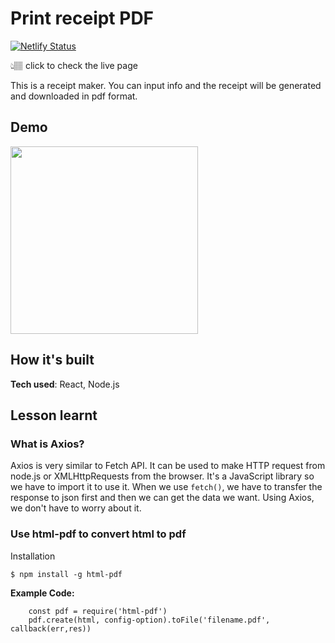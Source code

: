 # Print receipt PDF 

[![Netlify Status](https://api.netlify.com/api/v1/badges/8dd3688a-8f84-4c53-8702-a2cd7fcbe574/deploy-status)]()

👆🏽 click to check the live page

This is a receipt maker. You can input info and the receipt will be generated and downloaded in pdf format.

## Demo

<img src="" width="300px">

## How it's built

**Tech used**: React, Node.js

## Lesson learnt

### What is Axios?

Axios is very similar to Fetch API. It can be used to make HTTP request from node.js or XMLHttpRequests from the browser. It's a JavaScript library so we have to import it to use it. When we use `fetch()`, we have to transfer the response to json first and then we can get the data we want. Using Axios, we don't have to worry about it. 

### Use html-pdf to convert html to pdf

Installation 

`$ npm install -g html-pdf`

**Example Code:**

```node
    const pdf = require('html-pdf')
    pdf.create(html, config-option).toFile('filename.pdf', callback(err,res))
```

###